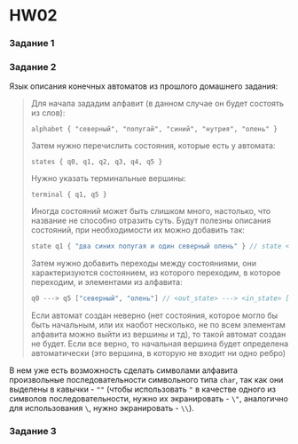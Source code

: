 # HW02

### Задание 1

### Задание 2

Язык описания конечных автоматов из прошлого домашнего задания:

> Для начала зададим алфавит (в данном случае он будет состоять из слов):
> ```
> alphabet { "северный", "попугай", "синий", "нутрия", "олень" }
> ```
>  
> Затем нужно перечислить состояния, которые есть у автомата:
> ```
> states { q0, q1, q2, q3, q4, q5 }
> ```
>  
> Нужно указать терминальные вершины:
> ```
> terminal { q1, q5 }
> ```
>  
> Иногда состояний может быть слишком много, настолько, что название не способно отразить суть. Будут полезны описания состояний, при необходимости их можно добавить так:
> ```c++
> state q1 { "два синих попугая и один северный олень" } // state <name_state> { <description> }
> ```
>  
> Затем нужно добавить переходы между состояниями, они характеризуются состоянием, из которого переходим, в которое переходим, и элементами из алфавита:
> ```c++
> q0 ---> q5 ["северный", "олень"] // <out_state> ---> <in_state> [<elements_of_alphabet>]
> ```
>  
> Если автомат создан неверно (нет состояния, которое могло бы быть начальным, или их наобот несколько, не по всем элементам алфавита можно выйти из вершины и тд), то такой автомат создан не будет. Если все верно, то начальная вершина будет определена автоматически (это вершина, в которую не входит ни одно ребро)

В нем уже есть возможность сделать символами алфавита произвольные последовательности символьного типа `char`, так как они выделены в кавычки - `""` (чтобы использовать `"` в качестве одного из символов последовательности, нужно их экранировать - `\"`, аналогично для использования `\`, нужно экранировать - `\\`).

### Задание 3
